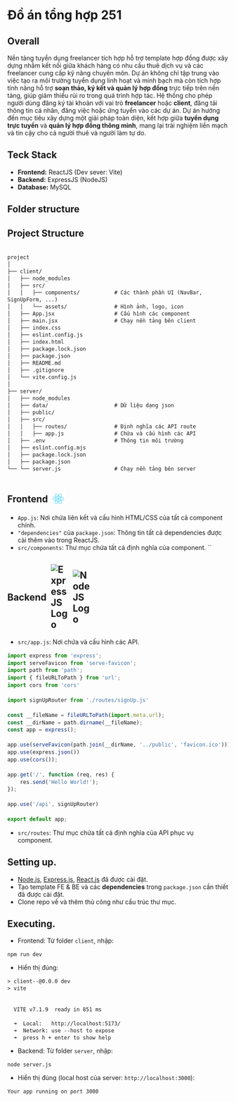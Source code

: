 # Đồ án tổng hợp 251

## Overall
Nền tảng tuyển dụng freelancer tích hợp hỗ trợ template hợp đồng được xây dựng nhằm kết nối giữa khách hàng có nhu cầu thuê dịch vụ và các freelancer cung cấp kỹ năng chuyên môn. Dự án không chỉ tập trung vào việc tạo ra môi trường tuyển dụng linh hoạt và minh bạch mà còn tích hợp tính năng hỗ trợ **soạn thảo, ký kết và quản lý hợp đồng** trực tiếp trên nền tảng, giúp giảm thiểu rủi ro trong quá trình hợp tác. Hệ thống cho phép người dùng đăng ký tài khoản với vai trò **freelancer** hoặc **client**, đăng tải thông tin cá nhân, đăng việc hoặc ứng tuyển vào các dự án. Dự án hướng đến mục tiêu xây dựng một giải pháp toàn diện, kết hợp giữa **tuyển dụng trực tuyến** và **quản lý hợp đồng thông minh**, mang lại trải nghiệm liền mạch và tin cậy cho cả người thuê và người làm tự do.


## Teck Stack
- **Frontend:** ReactJS (Dev sever: Vite)
- **Backend:** ExpressJS (NodeJS)
- **Database:** MySQL

## Folder structure
<section id="project-structure">
  <h2>Project Structure</h2>
  <pre><code>
project
│
├── client/                     
│   ├── node_modules
│   ├── src/
│   │   ├── components/           # Các thành phần UI (NavBar, SignUpForm, ...)
│   │   └── assets/               # Hình ảnh, logo, icon
│   ├── App.jsx                   # Cấu hình các component
│   ├── main.jsx                  # Chạy nền tảng bên client
│   ├── index.css
│   ├── eslint.config.js
│   ├── index.html
│   ├── package.lock.json
│   ├── package.json
│   ├── README.md
│   ├── .gitignore
│   └── vite.config.js
│
├── server/       
│   ├── node_modules
│   ├── data/                     # Dữ liệu dạng json 
│   ├── public/                   
│   ├── src/
│   │   ├── routes/               # Định nghĩa các API route
│   │   ├── app.js                # Chứa và cấu hình các API
│   ├── .env                      # Thông tin môi trường
│   ├── eslint.config.mjs
│   ├── package.lock.json
│   ├── package.json              
└── └── server.js                 # Chạy nền tảng bên server
  </code></pre>
</section>

<h2 style="display: flex; align-items: center;">
  Frontend
  <img src="https://raw.githubusercontent.com/github/explore/main/topics/react/react.png" 
       alt="React Logo" 
       width="32" 
       style="margin-left: 8px">
</h2>

- `App.js`: Nơi chứa liên kết và cấu hình HTML/CSS của tất cả component chính.  
- `"dependencies"` của `package.json`: Thông tin tất cả dependencies được cài thêm vào trong ReactJS.  
- `src/components`: Thư mục chứa tất cả định nghĩa của component.
``
<h2 style="display: flex; align-items: center; gap: 10px;">
  <span>Backend</span>
  <img src="https://cdn.simpleicons.org/express/000000?size=40" 
       alt="ExpressJS Logo" 
       width="40" 
       style="display: inline-block;">
  <img src="https://cdn.simpleicons.org/nodedotjs/339933?size=40" 
       alt="NodeJS Logo" 
       width="40" 
       style="display: inline-block;">
</h2>

- `src/app.js`: Nơi chứa và cấu hình các API.
```javascript
import express from 'express';
import serveFavicon from 'serve-favicon';
import path from 'path';
import { fileURLToPath } from 'url';
import cors from 'cors'

import signUpRouter from './routes/signUp.js'                          //<- Import API từ routes

const __fileName = fileURLToPath(import.meta.url);
const __dirName = path.dirname(__fileName);
const app = express(); 

app.use(serveFavicon(path.join(__dirName, '../public', 'favicon.ico')));
app.use(express.json())
app.use(cors());

app.get('/', function (req, res) {
    res.send('Hello World!');
});

app.use('/api', signUpRouter)                                           //<- Thêm các biến import API từ đây.

export default app;
```
- `src/routes`: Thư mục chứa tất cả định nghĩa của API phục vụ component.
## Setting up.
- [Node.js](https://nodejs.org/en/download/), [Express.js](https://expressjs.com/), [React.js](https://react.dev/) đã được cài đặt.
- Tạo template FE & BE và các **dependencies** trong `package.json` cần thiết đã được cài đặt.
- Clone repo về và thêm thủ công như cấu trúc thư mục.

## Executing.
- Frontend: Từ folder `client`, nhập:
```
npm run dev
```
- Hiển thị đúng:
```
> client--@0.0.0 dev
> vite


  VITE v7.1.9  ready in 851 ms

  ➜  Local:   http://localhost:5173/
  ➜  Network: use --host to expose
  ➜  press h + enter to show help
```
- Backend: Từ folder `server`, nhập:
```
node server.js
```
- Hiển thị đúng (local host của server: `http://localhost:3000`):
```
Your app running on port 3000

